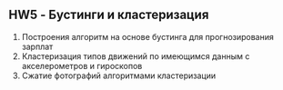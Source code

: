 ## HW5 - Бустинги и кластеризация

1) Построения алгоритм на основе бустинга для прогнозирования зарплат
2) Кластеризация типов движений по имеющимся данным с акселерометров и гироскопов
3) Сжатие фотографий алгоритмами кластеризации

